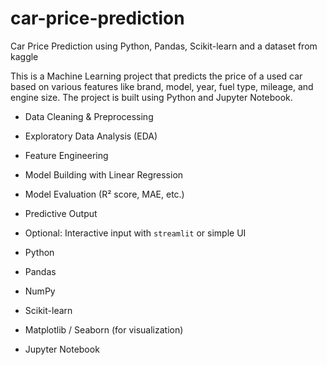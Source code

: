 # car-price-prediction
Car Price Prediction using Python, Pandas, Scikit-learn and a dataset from kaggle 

This is a Machine Learning project that predicts the price of a used car based on various features like brand, model, year, fuel type, mileage, and engine size. The project is built using Python and Jupyter Notebook.


- Data Cleaning & Preprocessing
- Exploratory Data Analysis (EDA)
- Feature Engineering
- Model Building with Linear Regression
- Model Evaluation (R² score, MAE, etc.)
- Predictive Output
- Optional: Interactive input with `streamlit` or simple UI

- Python
- Pandas
- NumPy
- Scikit-learn
- Matplotlib / Seaborn (for visualization)
- Jupyter Notebook


